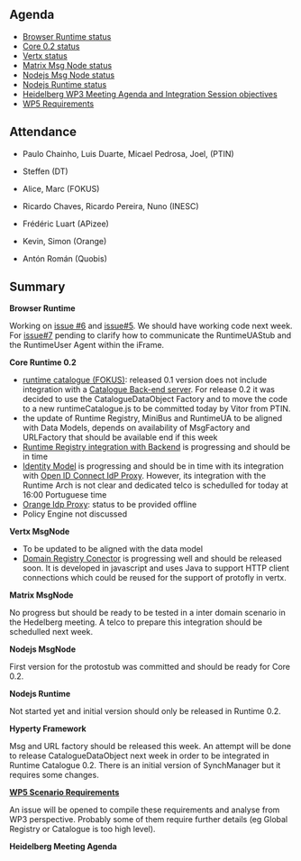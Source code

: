 Agenda
------

-	[Browser Runtime status](https://github.com/reTHINK-project/dev-runtime-browser/issues)
-	[Core 0.2 status](https://github.com/reTHINK-project/dev-runtime-core/milestones/Core%200.2)
-	[Vertx status](https://github.com/reTHINK-project/dev-msg-node-vertx/issues)
-	[Matrix Msg Node status](https://github.com/reTHINK-project/dev-msg-node-matrix)
-	[Nodejs Msg Node status](https://github.com/reTHINK-project/dev-msg-node-nodejs/issues)
-	[Nodejs Runtime status](https://github.com/reTHINK-project/dev-runtime-nodejs)
-	[Heidelberg WP3 Meeting Agenda and Integration Session objectives](https://github.com/reTHINK-project/core-framework/issues/136)
-	[WP5 Requirements](https://github.com/reTHINK-project/scenario-service-implementation/issues/4)

Attendance
----------

-	Paulo Chainho, Luis Duarte, Micael Pedrosa, Joel, (PTIN)
-	Steffen (DT)
-	Alice, Marc (FOKUS)
-	Ricardo Chaves, Ricardo Pereira, Nuno (INESC)
-	Frédéric Luart (APizee)

-	Kevin, Simon (Orange)

-	Antón Román (Quobis)

Summary
-------

**Browser Runtime**

Working on [issue #6](https://github.com/reTHINK-project/dev-runtime-browser/issues/6) and [issue#5](https://github.com/reTHINK-project/dev-runtime-browser/issues/5). We should have working code next week. 
For [issue#7](https://github.com/reTHINK-project/dev-runtime-browser/issues/7) pending to clarify how to communicate the RuntimeUAStub and the RuntimeUser Agent within the iFrame. 

**Core Runtime 0.2**

-	[runtime catalogue (FOKUS)](https://github.com/reTHINK-project/dev-runtime-core/issues/3): released 0.1 version does not include integration with a [Catalogue Back-end server](https://github.com/reTHINK-project/dev-catalogue). For release 0.2 it was decided to use the CatalogueDataObject Factory and to move the code to a new runtimeCatalogue.js to be committed today by Vitor from PTIN.
-	the update of Runtime Registry, MiniBus and RuntimeUA to be aligned with Data Models, depends on availability of MsgFactory and URLFactory that should be available end if this week
-	[Runtime Registry integration with Backend](https://github.com/reTHINK-project/dev-runtime-core/issues/25) is progressing and should be in time
-	[Identity Model](https://github.com/reTHINK-project/dev-runtime-core/issues/26) is progressing and should be in time with its integration with [Open ID Connect IdP Proxy](https://github.com/reTHINK-project/dev-runtime-core/issues/28). However, its integration with the Runtime Arch is not clear and dedicated telco is schedulled for today at 16:00 Portuguese time
-	[Orange Idp Proxy](https://github.com/reTHINK-project/dev-runtime-core/issues/27): status to be provided offline
-	Policy Engine not discussed

**Vertx MsgNode**

-	To be updated to be aligned with the data model
-	[Domain Registry Conector](https://github.com/reTHINK-project/dev-msg-node-vertx/issues/2) is progressing well and should be released soon. It is developed in javascript and uses Java to support HTTP client connections which could be reused for the support of protofly in vertx.

**Matrix MsgNode**

No progress but should be ready to be tested in a inter domain scenario in the Hedelberg meeting. A telco to prepare this integration should be schedulled next week.

**Nodejs MsgNode**

First version for the protostub was committed and should be ready for Core 0.2.

**Nodejs Runtime**

Not started yet and initial version should only be released in Runtime 0.2.

**Hyperty Framework**

Msg and URL factory should be released this week. An attempt will be done to release CatalogueDataObject next week in order to be integrated in Runtime Catalogue 0.2. There is an initial version of SynchManager but it requires some changes.

**[WP5 Scenario Requirements](https://github.com/reTHINK-project/scenario-service-implementation/issues/4)**

An issue will be opened to compile these requirements and analyse from WP3 perspective. Probably some of them require further details (eg Global Registry or Catalogue is too high level).

**Heidelberg Meeting Agenda**
